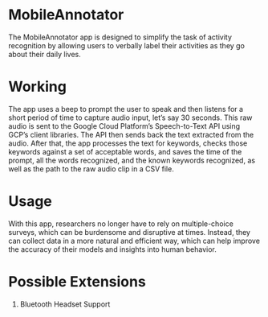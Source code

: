 # MobileAnnotator
The MobileAnnotator app is designed to simplify the task of activity recognition by allowing users to verbally label their activities as they go about their daily lives. 

# Working

The app uses a beep to prompt the user to speak and then listens for a short period of time to capture audio input, let’s say 30 seconds. This raw audio is sent to the Google Cloud Platform’s Speech-to-Text API using GCP’s client libraries. The API then sends back the text extracted from the audio. After that, the app processes the text for keywords, checks those keywords against a set of acceptable words, and saves the time of the prompt, all the words recognized, and the known keywords recognized, as well as the path to the raw audio clip in a CSV file.

# Usage
With this app, researchers no longer have to rely on multiple-choice surveys, which can be burdensome and disruptive at times. Instead, they can collect data in a more natural and efficient way, which can help improve the accuracy of their models and insights into human behavior.

# Possible Extensions

1. Bluetooth Headset Support


